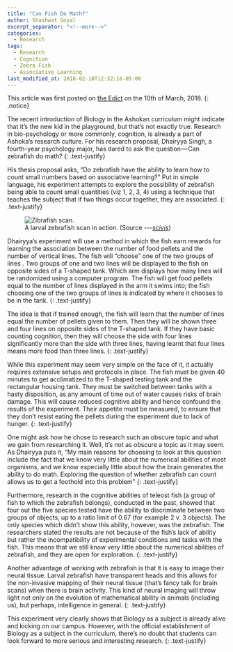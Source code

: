 ```yaml
---
title: "Can Fish Do Math?"
author: Shashwat Goyal
excerpt_separator: "<!--more-->"
categories:
  - Research
tags:
  - Research
  - Cognition
  - Zebra Fish
  - Associative Learning
last_modified_at: 2018-02-18T12:32:16-05:00
---
```


This article was first posted on <a href="https://medium.com/the-edict/psychology-student-at-ashoka-asks-can-fish-do-math-eed143502044">the Edict</a> on the 10th of March, 2018.
{: .notice}

The recent introduction of Biology in the Ashokan curriculum might indicate that it’s the new kid in the playground, but that’s not exactly true. Research in bio-psychology or more commonly, cognition, is already a part of Ashoka’s research culture. For his research proposal, Dhairyya Singh, a fourth-year psychology major, has dared to ask the question — Can zebrafish do math?
{: .text-justify}

His thesis proposal asks, “Do zebrafish have the ability to learn how to count small numbers based on associative learning?” Put in simple language, his experiment attempts to explore the possibility of zebrafish being able to count small quantities (viz 1, 2, 3, 4) using a technique that teaches the subject that if two things occur together, they are associated.
{: .text-justify}

<!--more-->

<figure class="align-left">
  <img src="{{ '/img/zebrafish_scan.gif' | absolute_url }}" alt="Zibrafish scan.">
  <figcaption>A larval zebrafish scan in action. (Source ---<cite><a href="http://scientificvisuals.tumblr.com/post/75719992383/fennetic-whole-brain-functional-imaging-at">scivis</a></cite>)</figcaption>
</figure>

Dhairyya’s experiment will use a method in which the fish earn rewards for learning the association between the number of food pellets and the number of vertical lines. The fish will “choose” one of the two groups of lines . Two groups of one and two lines will be displayed to the fish on opposite sides of a T-shaped tank. Which arm displays how many lines will be randomized using a computer program. The fish will get food pellets equal to the number of lines displayed in the arm it swims into; the fish choosing one of the two groups of lines is indicated by where it chooses to be in the tank.
{: .text-justify}

The idea is that if trained enough, the fish will learn that the number of lines equal the number of pellets given to them. Then they will be shown three and four lines on opposite sides of the T-shaped tank. If they have basic counting cognition, then they will choose the side with four lines significantly more than the side with three lines, having learnt that four lines means more food than three lines.
{: .text-justify}

While this experiment may seem very simple on the face of it, it actually requires extensive setups and protocols in place. The fish must be given 40 minutes to get acclimatized to the T-shaped testing tank and the rectangular housing tank. They must be switched between tanks with a hasty disposition, as any amount of time out of water causes risks of brain damage. This will cause reduced cognitive ability and hence confound the results of the experiment. Their appetite must be measured, to ensure that they don’t resist eating the pellets during the experiment due to lack of hunger.
{: .text-justify}

One might ask how he chose to research such an obscure topic and what we gain from researching it. Well, it’s not as obscure a topic as it may seem. As Dhairyya puts it, “My main reasons for choosing to look at this question include the fact that we know very little about the numerical abilities of most organisms, and we know especially little about how the brain generates the ability to do math. Exploring the question of whether zebrafish can count allows us to get a foothold into this problem”
{: .text-justify}

Furthermore, research in the cognitive abilities of teleost fish (a group of fish to which the zebrafish belongs), conducted in the past, showed that four out the five species tested have the ability to discriminate between two groups of objects, up to a ratio limit of 0.67 (for example 2 v. 3 objects). The only species which didn’t show this ability, however, was the zebrafish. The researchers stated the results are not because of the fish’s lack of ability but rather the incompatibility of experimental conditions and tasks with the fish. This means that we still know very little about the numerical abilities of zebrafish, and they are open for exploration.
{: .text-justify}

Another advantage of working with zebrafish is that it is easy to image their neural tissue. Larval zebrafish have transparent heads and this allows for the non-invasive mapping of their neural tissue (that’s fancy talk for brain scans) when there is brain activity. This kind of neural imaging will throw light not only on the evolution of mathematical ability in animals (including us), but perhaps, intelligence in general.
{: .text-justify}

This experiment very clearly shows that Biology as a subject is already alive and kicking on our campus. However, with the official establishment of Biology as a subject in the curriculum, there’s no doubt that students can look forward to more serious and interesting research.
{: .text-justify}
